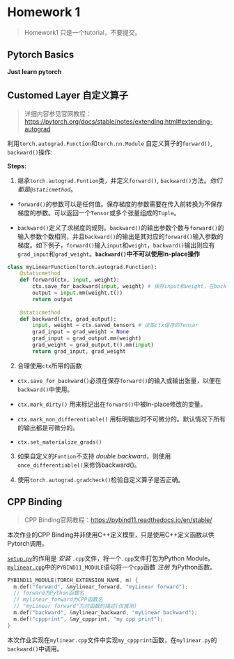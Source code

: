 # Homework 1

> Homework1 只是一个tutorial，不要提交。
## Pytorch Basics

**Just learn pytorch**

## Customed Layer 自定义算子

> 详细内容参见官网教程：https://pytorch.org/docs/stable/notes/extending.html#extending-autograd

利用`torch.autograd.Function`和`torch.nn.Module` 自定义算子的`forward()`, `backward()`操作:

**Steps:**

1. 继承`torch.autograd.Funtion`类，并定义`forward()`, `backward()`方法。*他们都是`@staticmethod`*。

* `forward()`的参数可以是任何值。保存梯度的参数需要在传入前转换为不保存梯度的参数。可以返回一个`Tensor`或多个张量组成的`Tuple`。

* `backward()`定义了求梯度的规则。`backward()`的输出参数个数与`forward()`的输入参数个数相同，并且`backward()`的输出是其对应的`forward()`输入参数的梯度。如下例子，`forward()`输入`input`和`weight`，`backward()`输出则应有`grad_input`和`grad_weight`。**`backward()`中不可以使用In-place操作**

```python
class myLinearFunction(torch.autograd.Function):
    @staticmethod
    def forward(ctx, input, weight):
        ctx.save_for_backward(input, weight) # 保存input和weight，在backward()回使用
        output = input.mm(weight.t())
        return output
        
    @staticmethod
    def backward(ctx, grad_output):
        input, weight = ctx.saved_tensors # 读取ctx保存的Tensor
        grad_input = grad_weight = None
        grad_input = grad_output.mm(weight)
        grad_weight = grad_output.t().mm(input)
        return grad_input, grad_weight
```

2. 合理使用`ctx`所带的函数

* `ctx.save_for_backward()`必须在保存`forward()`的输入或输出张量，以便在`backward()`中使用。

* `ctx.mark_dirty()` 用来标记出在`forward()`中被In-place修改的变量。

* `ctx.mark_non_differentiable()` 用标明输出时不可微分的。默认情况下所有的输出都是可微分的。

* `ctx.set_materialize_grads()`

3. 如果自定义的`Funtion`不支持 _double backward_，则使用`once_differentiable()`来修饰backward()。

4. 使用`torch.autograd.gradcheck()`检验自定义算子是否正确。

## CPP Binding

> CPP Binding官网教程：https://pybind11.readthedocs.io/en/stable/

本次作业的CPP Binding并非使用C++定义模型，只是使用C++定义函数以供Pytorch调用。

[`setup.py`](https://github.com/guanrenyang/AI3615-AI-Chip-Design/blob/main/hw1/2.%20customed%20layer%20%2B%20cpp%20binding/2.%20cpp%20binding/setup.py)的作用是 _安装_ `.cpp`文件，将一个`.cpp`文件打包为Python Module。
[`mylinear.cpp`](https://github.com/guanrenyang/AI3615-AI-Chip-Design/blob/main/hw1/2.%20customed%20layer%20%2B%20cpp%20binding/2.%20cpp%20binding/mylinear.cpp)中的`PYBIND11_MODULE`语句将一个`cpp`函数 _注册_ 为Python函数。

```cpp
PYBIND11_MODULE(TORCH_EXTENSION_NAME, m) {
  m.def("forward", &mylinear_forward, "myLinear forward"); 
  // forward为Python函数名
  // mylinear_forward为CPP函数名
  // "myLinear forward"为对函数的描述(仅推测)
  m.def("backward", &mylinear_backward, "myLinear backward");
  m.def("cppprint", &my_cppprint, "my cpp print");
}
```

本次作业实现在`mylinear.cpp`文件中实现`my_cppprint`函数，在`mylinear.py`的`backward()`中调用。
